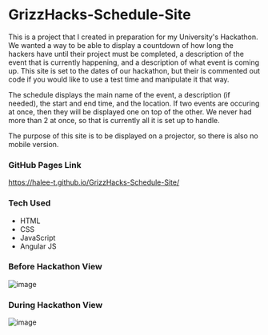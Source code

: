 # GrizzHacks-Schedule-Site

This is a project that I created in preparation for my University's Hackathon. We wanted a way to be able to display a countdown of how long the hackers have until their project must be completed, a description of the event that is currently happening, and a description of what event is coming up. This site is set to the dates of our hackathon, but their is commented out code if you would like to use a test time and manipulate it that way. 

The schedule displays the main name of the event, a description (if needed), the start and end time, and the location. If two events are occuring at once, then they will be displayed one on top of the other. We never had more than 2 at once, so that is currently all it is set up to handle.

The purpose of this site is to be displayed on a projector, so there is also no mobile version.

### GitHub Pages Link
https://halee-t.github.io/GrizzHacks-Schedule-Site/


### Tech Used
- HTML
- CSS
- JavaScript
- Angular JS

### Before Hackathon View
![image](https://github.com/halee-t/GrizzHacks-Schedule-Site/assets/123340415/21157515-1cbb-45f0-b425-5c613cf44780)

### During Hackathon View
![image](https://github.com/halee-t/GrizzHacks-Schedule-Site/assets/123340415/107eecd9-cb73-44a4-88a7-9607d7ec363f)


